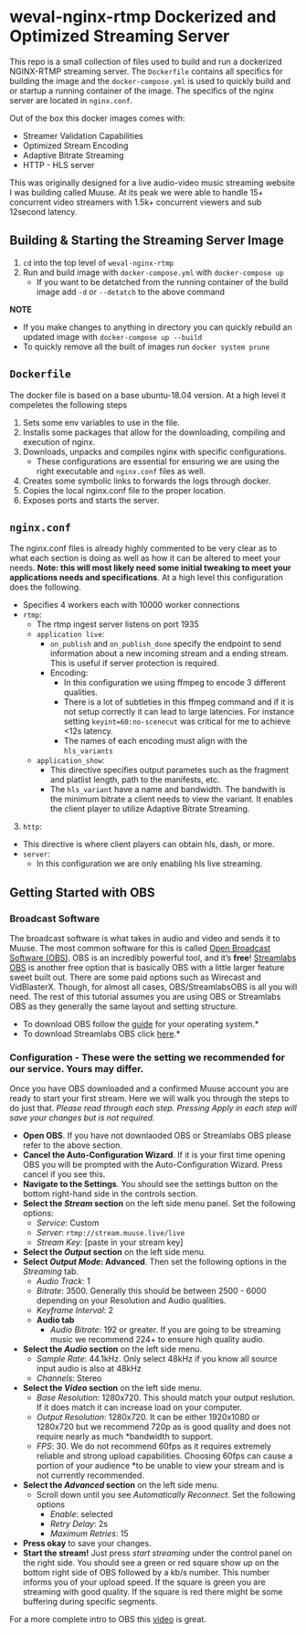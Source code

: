 # weval-nginx-rtmp Dockerized and Optimized Streaming Server
This repo is a small collection of files used to build and run a dockerized NGINX-RTMP streaming server. The `Dockerfile` contains all specifics for building the image and the `docker-compose.yml` is used to quickly build and or startup a running container of the image. The specifics of the nginx server are located in `nginx.conf`.

Out of the box this docker images comes with:
* Streamer Validation Capabilities
* Optimized Stream Encoding
* Adaptive Bitrate Streaming
* HTTP - HLS server

This was originally designed for a live audio-video music streaming website I was building called Muuse. At its peak we were able to handle 15+ concurrent video streamers with 1.5k+ concurrent viewers and sub 12second latency.

## Building & Starting the Streaming Server Image
1. `cd` into the top level of `weval-nginx-rtmp`
2. Run and build image with `docker-compose.yml` with `docker-compose up`
    * If you want to be detatched from the running container of the build image add `-d` or `--detatch` to the above command

**NOTE**
* If you make changes to anything in directory you can quickly rebuild an updated image with `docker-compose up --build`
* To quickly remove all the built of images run `docker system prune`


## `Dockerfile`
The docker file is based on a base ubuntu-18.04 version. At a high level it compeletes the following steps
1. Sets some env variables to use in the file.
2. Installs some packages that allow for the downloading, compiling and execution of nginx.
3. Downloads, unpacks and compiles nginx with specific configurations.
    - These configurations are essential for ensuring we are using the right executable and `nginx.conf` files as well.
4. Creates some symbolic links to forwards the logs through docker.
5. Copies the local nginx.conf file to the proper location.
6. Exposes ports and starts the server.

## `nginx.conf`
The nginx.conf files is already highly commented to be very clear as to what each section is doing as well as how it can be altered to meet your needs. **Note: this will most likely need some initial tweaking to meet your applications needs and specifications**. At a high level this configuration does the following.
* Specifies 4 workers each with 10000 worker connections
* `rtmp`:
  * The rtmp ingest server listens on port 1935
  * `application live`:
    * `on_publish` and `on_publish_done` specify the endpoint to send information about a new incoming stream and a ending stream. This is useful if server protection is required.
    * Encoding:
      * In this configuration we using ffmpeg to encode 3 different qualities.
      * There is a lot of subtleties in this ffmpeg command and if it is not setup correctly it can lead to large latencies. For instance setting `keyint=60:no-scenecut` was critical for me to achieve <12s latency.
      * The names of each encoding must align with the `hls_variants`
  * `application_show`:
    * This directive specifies output parametes such as the fragment and platlist length, path to the manifests, etc.
    * The `hls_variant` have a name and bandwidth. The bandwith is the minimum bitrate a client needs to view the variant. It enables the client player to utilize Adaptive Bitrate Streaming.
3. `http`:
  * This directive is where client players can obtain hls, dash, or more.
  * `server`:
    * In this configuration we are only enabling hls live streaming.


## Getting Started with OBS

### Broadcast Software
The broadcast software is what takes in audio and video and sends it to Muuse. The most common software for this is called <a target="_blank" rel="noreferrer" href="https://obsproject.com/">Open Broadcast Software (OBS)</a>. OBS is an incredibly powerful tool, and it’s **free**! <a target="_blank" rel="noreferrer" href="https://streamlabs.com/">Streamlabs OBS</a> is another free option that is basically OBS with a little larger feature sweet built out. There are some paid options such as Wirecast and VidBlasterX. Though, for almost all cases, OBS/StreamlabsOBS is all you will need. The rest of this tutorial assumes you are using OBS or Streamlabs OBS as they generally the same layout and setting structure.
* To download OBS follow the <a target="_blank" rel="noreferrer" href="https://obsproject.com/">guide</a> for your operating system.*
* To download Streamlabs OBS click <a target="_blank" rel="noreferrer" href="https://streamlabs.com/">here</a>.*


### Configuration - These were the setting we recommended for our service. Yours may differ.
Once you have OBS downloaded and a confirmed Muuse account you are ready to start your first stream. Here we will walk you through the steps to do just that. <i>Please read through each step. Pressing Apply in each step will save your changes but is not required.</i>
* **Open OBS**. If you have not downlaoded OBS or Streamlabs OBS please refer to the above section.
* **Cancel the Auto-Configuration Wizard**. If it is your first time opening OBS you will be prompted with the Auto-Configuration Wizard. Press cancel if you see this.
* **Navigate to the Settings**. You should see the settings button on the bottom right-hand side in the controls section.
* **Select the <i>Stream</i> section** on the left side menu panel. Set the following options:
    * <i>Service</i>: Custom
    * <i>Server</i>: `rtmp://stream.muuse.live/live`
    * <i>Stream Key</i>: [paste in your stream key]
* **Select the <i>Output</i> section** on the left side menu.
* **Select <i>Output Mode</i>: Advanced**. Then set the following options in the <i>Streaming</i> tab.
  * <i>Audio Track</i>: 1
  * <i>Bitrate</i>: 3500. Generally this should be between 2500 - 6000 depending on your Resolution and Audio qualities.
  * <i>Keyframe Interval</i>: 2
  * **Audio tab**
    * <i>Audio Bitrate</i>: 192 or greater. If you are going to be streaming music we recommend 224+ to ensure high quality audio.
* **Select the <i>Audio</i> section** on the left side menu.
  * <i>Sample Rate</i>: 44.1kHz. Only select 48kHz if you know all source input audio is also at 48kHz
  * <i>Channels</i>: Stereo
* **Select the <i>Video</i> section** on the left side menu.
  * <i>Base Resolution</i>: 1280x720. This should match your output reslution. If it does match it can increase load on your computer.
  * <i>Output Resolution</i>: 1280x720. It can be either 1920x1080 or 1280x720 but we recommend 720p as is good quality and does not require nearly as much *bandwidth to support.
  * <i>FPS</i>: 30. We do not recommend 60fps as it requires extremely reliable and strong upload capabilities. Choosing 60fps can cause a portion of your audience *to be unable to view your stream and is not currently recommended.
* **Select the <i>Advanced</i> section** on the left side menu.
  * Scroll down until you see <i>Automatically Reconnect</i>. Set the following options
    * <i>Enable</i>: selected
    * <i>Retry Delay</i>: 2s
    * <i>Maximum Retries</i>: 15
* **Press okay** to save your changes.
* **Start the stream!** Just press <i>start streaming</i> under the control panel on the right side. You should see a green or red square show up on the bottom right side of OBS followed by a kb/s number. This number informs you of your upload speed. If the square is green you are streaming with good quality. If the square is red there might be some buffering during specific segments.

For a more complete intro to OBS this <a target="_blank" rel="noreferrer" href="https://www.youtube.com/watch?v=Muk9LfEWHeU&ab_channel=bai">video</a> is great.